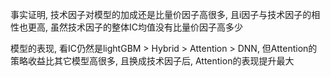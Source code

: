 事实证明, 技术因子对模型的加成还是比量价因子高很多, 且i因子与技术因子的相性也更高, 虽然技术因子的整体IC均值没有比量价因子高多少  

模型的表现, 看IC仍然是lightGBM > Hybrid > Attention > DNN, 但Attention的策略收益比其它模型高很多, 且换成技术因子后, Attention的表现提升最大

